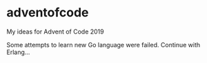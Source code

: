 # adventofcode
My ideas for Advent of Code 2019

Some attempts to learn new Go language were failed.
Continue with Erlang...

